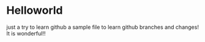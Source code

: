 # Helloworld
just a try to learn github
a sample file to learn github branches and changes!
It is wonderful!!
